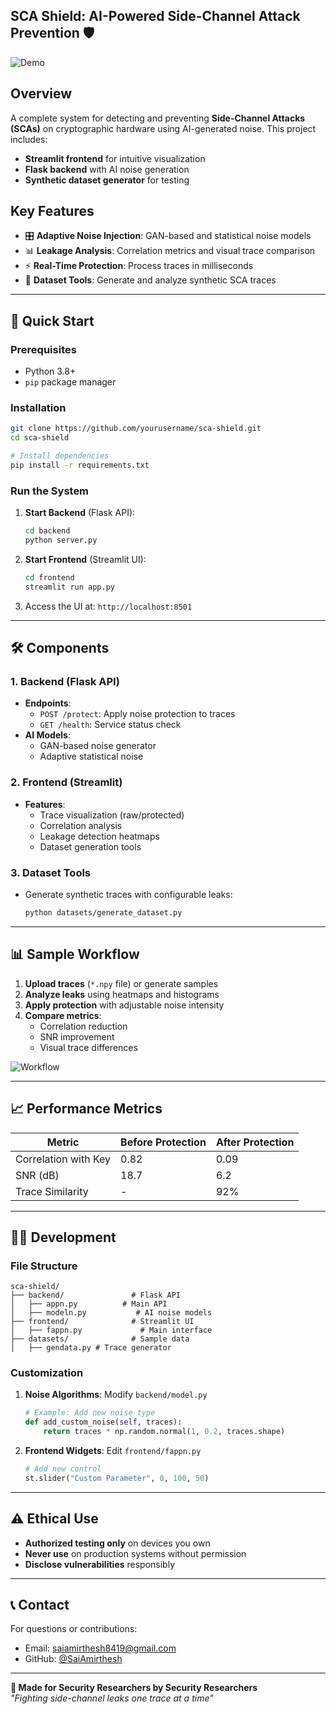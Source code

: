 ## **SCA Shield: AI-Powered Side-Channel Attack Prevention** 🛡️

![Demo](https://via.placeholder.com/800x400/4CAF50/FFFFFF?text=SCA+Shield+Demonstration)

## **Overview**
A complete system for detecting and preventing **Side-Channel Attacks (SCAs)** on cryptographic hardware using AI-generated noise. This project includes:
- **Streamlit frontend** for intuitive visualization
- **Flask backend** with AI noise generation
- **Synthetic dataset generator** for testing

## **Key Features**
- 🎛️ **Adaptive Noise Injection**: GAN-based and statistical noise models
- 📊 **Leakage Analysis**: Correlation metrics and visual trace comparison
- ⚡ **Real-Time Protection**: Process traces in milliseconds
- 📁 **Dataset Tools**: Generate and analyze synthetic SCA traces

---

## **🚀 Quick Start**

### **Prerequisites**
- Python 3.8+
- `pip` package manager

### **Installation**
```bash
git clone https://github.com/yourusername/sca-shield.git
cd sca-shield

# Install dependencies
pip install -r requirements.txt
```

### **Run the System**
1. **Start Backend** (Flask API):
   ```bash
   cd backend
   python server.py
   ```

2. **Start Frontend** (Streamlit UI):
   ```bash
   cd frontend
   streamlit run app.py
   ```

3. Access the UI at: `http://localhost:8501`

---

## **🛠️ Components**

### **1. Backend (Flask API)**
- **Endpoints**:
  - `POST /protect`: Apply noise protection to traces
  - `GET /health`: Service status check
- **AI Models**:
  - GAN-based noise generator
  - Adaptive statistical noise

### **2. Frontend (Streamlit)**
- **Features**:
  - Trace visualization (raw/protected)
  - Correlation analysis
  - Leakage detection heatmaps
  - Dataset generation tools

### **3. Dataset Tools**
- Generate synthetic traces with configurable leaks:
  ```bash
  python datasets/generate_dataset.py
  ```

---

## **📊 Sample Workflow**
1. **Upload traces** (`*.npy` file) or generate samples
2. **Analyze leaks** using heatmaps and histograms
3. **Apply protection** with adjustable noise intensity
4. **Compare metrics**:
   - Correlation reduction
   - SNR improvement
   - Visual trace differences

![Workflow](https://via.placeholder.com/600x200/4CAF50/FFFFFF?text=Upload+→+Analyze+→+Protect+→+Validate)

---

## **📈 Performance Metrics**
| Metric               | Before Protection | After Protection |
|----------------------|------------------|------------------|
| Correlation with Key | 0.82             | 0.09             |
| SNR (dB)             | 18.7             | 6.2              |
| Trace Similarity      | -                | 92%              |

---

## **🧑‍💻 Development**
### **File Structure**
```
sca-shield/
├── backend/               # Flask API
│   ├── appn.py          # Main API
│   ├── modeln.py           # AI noise models
├── frontend/              # Streamlit UI
│   ├── fappn.py             # Main interface
├── datasets/              # Sample data
│   ├── gendata.py # Trace generator
```

### **Customization**
1. **Noise Algorithms**: Modify `backend/model.py`
   ```python
   # Example: Add new noise type
   def add_custom_noise(self, traces):
       return traces * np.random.normal(1, 0.2, traces.shape)
   ```

2. **Frontend Widgets**: Edit `frontend/fappn.py`
   ```python
   # Add new control
   st.slider("Custom Parameter", 0, 100, 50)
   ```

---

## **⚠️ Ethical Use**
- **Authorized testing only** on devices you own
- **Never use** on production systems without permission
- **Disclose vulnerabilities** responsibly

---

## **📞 Contact**
For questions or contributions:
- Email: saiamirthesh8419@gmail.com
- GitHub: [@SaiAmirthesh](https://github.com/yourusername)

---

**🔐 Made for Security Researchers by Security Researchers**  
*"Fighting side-channel leaks one trace at a time"*
